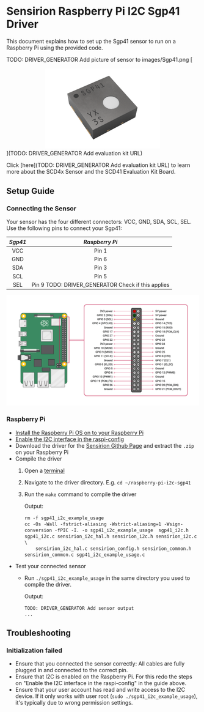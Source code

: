 # Sensirion Raspberry Pi I2C Sgp41 Driver

This document explains how to set up the Sgp41 sensor to run on a Raspberry Pi
using the provided code.

TODO: DRIVER_GENERATOR Add picture of sensor to images/Sgp41.png
[<center><img src="images/Sgp41.png" width="300px"></center>](TODO: DRIVER_GENERATOR Add evaluation kit URL)

Click [here](TODO: DRIVER_GENERATOR Add evaluation kit URL) to learn more about the SCD4x Sensor and the SCD41 Evaluation Kit Board.


## Setup Guide

### Connecting the Sensor

Your sensor has the four different connectors: VCC, GND, SDA, SCL, SEL. Use
the following pins to connect your Sgp41:

 *Sgp41*  |    *Raspberry Pi*
 :------: | :------------------:
   VCC    |        Pin 1
   GND    |        Pin 6
   SDA    |        Pin 3
   SCL    |        Pin 5
   SEL    |        Pin 9 TODO: DRIVER_GENERATOR Check if this applies

<center><img src="images/GPIO-Pinout-Diagram.png" width="900px"></center>

### Raspberry Pi

- [Install the Raspberry Pi OS on to your Raspberry Pi](https://projects.raspberrypi.org/en/projects/raspberry-pi-setting-up)
- [Enable the I2C interface in the raspi-config](https://www.raspberrypi.org/documentation/configuration/raspi-config.md)
- Download the driver for the [Sensirion Github Page](https://github.com/Sensirion/raspberry-pi-i2c-sgp41) and extract the `.zip` on your Raspberry Pi
- Compile the driver
    1. Open a [terminal](https://www.raspberrypi.org/documentation/usage/terminal/?)
    2. Navigate to the driver directory. E.g. `cd ~/raspberry-pi-i2c-sgp41`
    3. Run the `make` command to compile the driver

       Output:
       ```
       rm -f sgp41_i2c_example_usage
       cc -Os -Wall -fstrict-aliasing -Wstrict-aliasing=1 -Wsign-conversion -fPIC -I. -o sgp41_i2c_example_usage  sgp41_i2c.h sgp41_i2c.c sensirion_i2c_hal.h sensirion_i2c.h sensirion_i2c.c \
           sensirion_i2c_hal.c sensirion_config.h sensirion_common.h sensirion_common.c sgp41_i2c_example_usage.c
       ```
- Test your connected sensor
    - Run `./sgp41_i2c_example_usage` in the same directory you used to
      compile the driver.

      Output:
      ```
      TODO: DRIVER_GENERATOR Add sensor output
      ...
      ```

## Troubleshooting

### Initialization failed

-   Ensure that you connected the sensor correctly: All cables are fully
    plugged in and connected to the correct pin.
-   Ensure that I2C is enabled on the Raspberry Pi. For this redo the steps on
    "Enable the I2C interface in the raspi-config" in the guide above.
-   Ensure that your user account has read and write access to the I2C device.
    If it only works with user root (`sudo ./sgp41_i2c_example_usage`), it's
    typically due to wrong permission settings.
